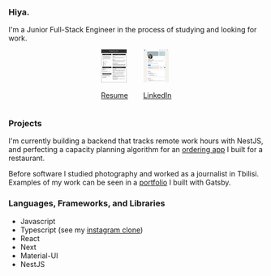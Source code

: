 ### Hiya. 
I'm a Junior Full-Stack Engineer in the process of studying and looking for work. 

<html>
<!-- <style>
    p {
       font-size: 12px 
    }
    section {
        display: flex;
    }
    div {
        margin-right: 15px
    }
    li {
        font-size: 12px
    }
</style> -->

<div style="display: flex; justify-content: center">
<a style="margin-right: 30px" href="https://www.linkedin.com/in/madeline-u-5039b0226/"><img src="assets/resume_icon.jpg" width=50><p>Resume</p></a><a href="<p>Resume</p>"><img src="assets/linked.jpg" width=50><p>LinkedIn</p></a>
</div>


</html>



### Projects

I'm currently building a backend that tracks remote work hours with NestJS, and perfecting a capacity planning algorithm for an [ordering app](https://github.com/magdaundisz/order-up/blob/main/README.md) I built for a restaurant. 

Before software I studied photography and worked as a journalist in Tbilisi. Examples of my work can be seen in a [portfolio](https://github.com/magdaundisz/Photography-Portfolio) I built with Gatsby.  

### Languages, Frameworks, and Libraries

<ul>
<li>Javascript</li>  
<li>Typescript (see my <a href="https://github.com/magdaundisz/aperture">instagram clone</a>)</li>  
<li>React</li>
<li>Next</li>
<li>Material-UI</li>
<li>NestJS</li>
<ul>

 



